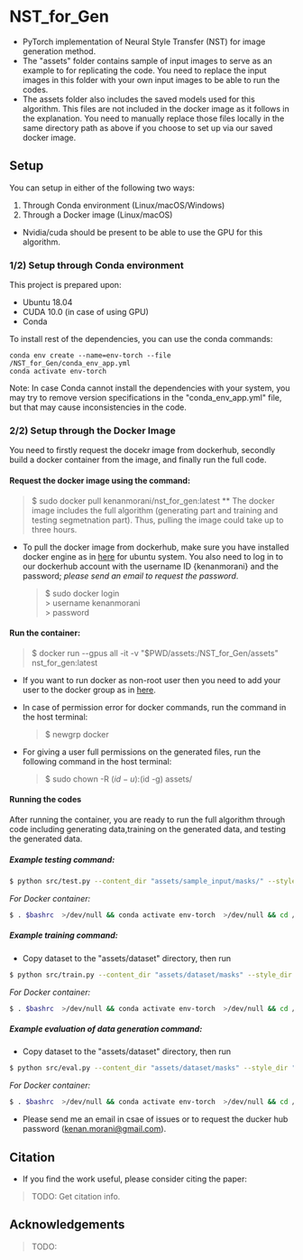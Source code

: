 # NST_for_Gen
* PyTorch implementation of Neural Style Transfer (NST) for image generation method.
* The "assets" folder contains sample of input images to serve as an example to for replicating the code. You need to replace the input images in this folder with your own input images to be able to run the codes.
* The assets folder also includes the saved models used for this algorithm. This files are not included in the docker image as it follows in the explanation. You need to manually replace those files locally in the same directory path as above if you choose to set up via our saved docker image.

## Setup
You can setup in either of the following two ways:
1. Through Conda environment (Linux/macOS/Windows)
2. Through a Docker image (Linux/macOS)

* Nvidia/cuda should be present to be able to use the GPU for this algorithm.

### 1/2) Setup through Conda environment
This project is prepared upon:
- Ubuntu 18.04
- CUDA 10.0 (in case of using GPU)
- Conda

To install rest of the dependencies, you can use the conda commands:
            
    conda env create --name=env-torch --file /NST_for_Gen/conda_env_app.yml
    conda activate env-torch
Note: In case Conda cannot install the dependencies with your system, you may try to remove version specifications in the "conda_env_app.yml" file, but that may cause inconsistencies in the code.

### 2/2) Setup through the Docker Image
You need to firstly request the docekr image from dockerhub, secondly build a docker container from the image, and finally run the full code.

#### Request the docker image using the command:
  >   $ sudo docker pull kenanmorani/nst_for_gen:latest
** The docker image includes the full algorithm (generating part and training and testing segmetnation part). Thus, pulling the image could take up to three hours.
     
 * To pull the docker image from dockerhub, make sure you have installed docker engine as in [here](https://docs.docker.com/engine/install/ubuntu/) for ubuntu system. 
 You also need to log in to our dockerhub account with the username ID {kenanmorani} and the password; *please send an email to request the password*.
 
     > $ sudo docker login <br>
       > username kenanmorani <br>
       > password <Tubitak119e578>
       
#### Run the container:
  >   $ docker run --gpus all -it -v "$PWD/assets:/NST_for_Gen/assets" nst_for_gen:latest
   
 * If you want to run docker as non-root user then you need to add your user to the docker group as in [here](https://stackoverflow.com/questions/48957195/how-to-fix-docker-got-permission-denied-issue).
 
 * In case of permission error for docker commands, run the command in the host terminal:
   >   $ newgrp docker
  
 * For giving a user full permissions on the generated files, run the following command in the host terminal:
   >   $ sudo chown -R $(id -u):$(id -g) assets/

#### Running the codes
After running the container, you are ready to run the full algorithm through code including generating data,training on the generated data, and testing the generated data.

##### Example testing command:
```bash
$ python src/test.py --content_dir "assets/sample_input/masks/" --style_dir "assets/sample_input/data/" --style_mask_dir "assets/sample_input/masks/"
```
_For Docker container:_
```bash
$ . $bashrc  >/dev/null && conda activate env-torch  >/dev/null && cd /NST_for_Gen && python src/test.py --content_dir "assets/sample_input/masks/" --style_dir "assets/sample_input/data/" --style_mask_dir "assets/sample_input/masks/"
```
##### Example training command:
- Copy dataset to the "assets/dataset" directory, then run
```bash
$ python src/train.py --content_dir "assets/dataset/masks" --style_dir "assets/dataset/data"
```
_For Docker container:_
```bash
$ . $bashrc  >/dev/null && conda activate env-torch  >/dev/null && cd /NST_for_Gen && python src/train.py --content_dir "assets/dataset/masks" --style_dir "assets/dataset/data"
```
##### Example evaluation of data generation command:
- Copy dataset to the "assets/dataset" directory, then run
```bash
$ python src/eval.py --content_dir "assets/dataset/masks" --style_dir "assets/dataset/data"
```
_For Docker container:_
```bash
$ . $bashrc  >/dev/null && conda activate env-torch  >/dev/null && cd /NST_for_Gen && python src/eval.py --content_dir "assets/dataset/masks" --style_dir "assets/dataset/data"
```
* Please send me an email in csae of issues or to request the ducker hub password (kenan.morani@gmail.com).

## Citation
* If you find the work useful, please consider citing the paper:
> TODO: Get citation info.

## Acknowledgements
> TODO: 

